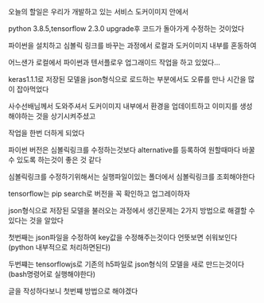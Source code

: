 오늘의 할일은 우리가 개발하고 있는 서비스 도커이미지 안에서 

python 3.8.5,tensorflow 2.3.0 upgrade후 코드가 돌아가게 수정하는 것이었다

파이썬을 설치하고 심볼릭 링크를 바꾸는 과정에서 로컬과 도커이미지 내부를 혼동하여 

어느샌가 로컬에서 파이썬과 텐서플로우 업그래이드 작업을 하고 있었다...
 
keras1.1.1로 저장된 모델을 json형식으로 로드하는 부분에서도 오류를 만나 시간을 많이 잡아먹었다

사수선배님께서 도와주셔서 도커이미지 내부에서 환경을 업데이트하고 이미지를 생성해야하는 것을 상기시켜주셨고

작업을 한번 더하게 되었다

파이썬 버전은 심볼릭링크를 수정하는것보다 alternative를 등록하여 원할때마다 바꿀 수 있도록 하는것이 좋은 것 같다

심볼릭링크를 수정하기위해서는 실행파일이있는 폴더에서 심볼릭링크를 조회해야한다

tensorflow는 pip search로 버전을 꼭 확인하고 업그레이하자

json형식으로 저장된 모델을 불러오는 과정에서 생긴문제는 2가지 방법으로 해결할 수 있다는 것을 알았다

첫번째는 json파일을 수정하여 key값을 수정해주는것이다 언뜻보면 쉬워보인다(python 내부적으로 처리하면된다)

두번쨰는 tensorflowjs로 기존의 h5파일로 json형식의 모델을 새로 만드는것이다(bash명령어로 실행해야한다)

글을 작성하다보니 첫번쨰 방법으로 해야겠다
